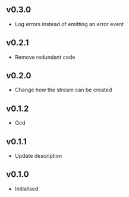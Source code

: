 ## v0.3.0

 * Log errors instead of emitting an error event
 
## v0.2.1

 * Remove redundant code
 
## v0.2.0

 * Change how the stream can be created

## v0.1.2

 * Ocd

## v0.1.1

 * Update description

## v0.1.0

 * Initialised
